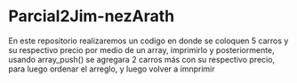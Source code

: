 # Parcial2Jim-nezArath
En este repositorio realizaremos un codigo en donde se coloquen 5 carros y su respectivo precio por medio de un array, imprimirlo y posteriormente, usando array_push() se agregara 2 carros más con su respectivo precio, para luego ordenar el arreglo, y luego volver a imnprimir
